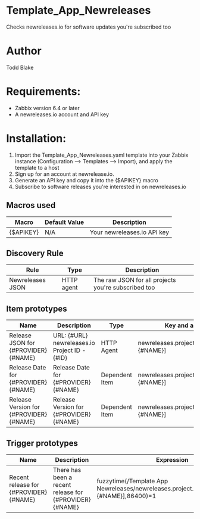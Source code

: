 # Template_App_Newreleases
Checks newreleases.io for software updates you're subscribed too
# Author
Todd Blake
# Requirements:
* Zabbix version 6.4 or later
* A newreleases.io account and API key
# Installation:
1. Import the Template_App_Newreleases.yaml template into your Zabbix instance (Configuration --> Templates --> Import), and apply the template to a host
2. Sign up for an account at newrelease.io.
3. Generate an API key and copy it into the {$APIKEY} macro
4. Subscribe to software releases you're interested in on newreleases.io

## Macros used

|Macro|Default Value|Description|
|-----|-------------|-----------|
|{$APIKEY}|N/A|Your newreleases.io API key|


## Discovery Rule
|Rule|Type|Description|
|----|----|-----------|
|Newreleases JSON|HTTP agent|The raw JSON for all projects you're subscribed too|

## Item prototypes
|Name|Description|Type|Key and additional info|
|----|-----------|----|----|
|Release JSON for {#PROVIDER} {#NAME}|URL: {#URL} newreleases.io Project ID - {#ID}|HTTP Agent|newreleases.project.json[{#PROVIDER},{#NAME}]|
|Release Date for {#PROVIDER} {#NAME}|Release Date for {#PROVIDER} {#NAME}|Dependent Item|newreleases.project.date[{#PROVIDER},{#NAME}]|
|Release Version for {#PROVIDER} {#NAME}|Release Version for {#PROVIDER} {#NAME}|Dependent Item|newreleases.project.version[{#PROVIDER},{#NAME}]|

## Trigger prototypes
|Name|Description|Expression|Priority|
|----|-----------|----------|--------|
|Recent release for {#PROVIDER} {#NAME}|There has been a recent release for {#PROVIDER} {#NAME}|fuzzytime(/Template App Newreleases/newreleases.project.date[{#PROVIDER},{#NAME}],86400)=1|Information|
